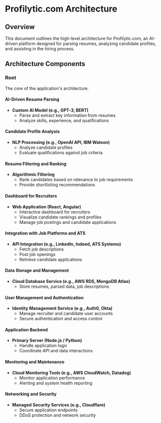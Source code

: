 # Profilytic.com Architecture

## Overview
This document outlines the high-level architecture for Profilytic.com, an AI-driven platform designed for parsing resumes, analyzing candidate profiles, and assisting in the hiring process.

## Architecture Components

### Root
The core of the application's architecture.

#### AI-Driven Resume Parsing
- **Custom AI Model (e.g., GPT-3, BERT)**
  - Parse and extract key information from resumes
  - Analyze skills, experience, and qualifications

#### Candidate Profile Analysis
- **NLP Processing (e.g., OpenAI API, IBM Watson)**
  - Analyze candidate profiles
  - Evaluate qualifications against job criteria

#### Resume Filtering and Ranking
- **Algorithmic Filtering**
  - Rank candidates based on relevance to job requirements
  - Provide shortlisting recommendations

#### Dashboard for Recruiters
- **Web Application (React, Angular)**
  - Interactive dashboard for recruiters
  - Visualize candidate rankings and profiles
  - Manage job postings and candidate applications

#### Integration with Job Platforms and ATS
- **API Integration (e.g., LinkedIn, Indeed, ATS Systems)**
  - Fetch job descriptions
  - Post job openings
  - Retrieve candidate applications

#### Data Storage and Management
- **Cloud Database Service (e.g., AWS RDS, MongoDB Atlas)**
  - Store resumes, parsed data, job descriptions

#### User Management and Authentication
- **Identity Management Service (e.g., Auth0, Okta)**
  - Manage recruiter and candidate user accounts
  - Secure authentication and access control

#### Application Backend
- **Primary Server (Node.js / Python)**
  - Handle application logic
  - Coordinate API and data interactions

#### Monitoring and Maintenance
- **Cloud Monitoring Tools (e.g., AWS CloudWatch, Datadog)**
  - Monitor application performance
  - Alerting and system health reporting

#### Networking and Security
- **Managed Security Services (e.g., Cloudflare)**
  - Secure application endpoints
  - DDoS protection and network security
